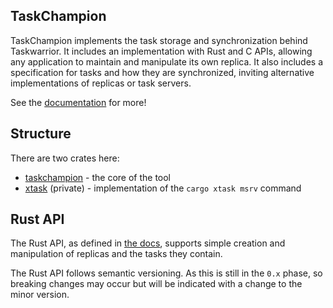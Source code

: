 TaskChampion
------------

TaskChampion implements the task storage and synchronization behind Taskwarrior.
It includes an implementation with Rust and C APIs, allowing any application to maintain and manipulate its own replica.
It also includes a specification for tasks and how they are synchronized, inviting alternative implementations of replicas or task servers.

See the [documentation](https://gothenburgbitfactory.org/taskchampion/) for more!

## Structure

There are two crates here:

 * [taskchampion](./taskchampion) - the core of the tool
 * [xtask](./xtask) (private) - implementation of the `cargo xtask msrv` command

## Rust API

The Rust API, as defined in [the docs](https://docs.rs/taskchampion/latest/taskchampion/), supports simple creation and manipulation of replicas and the tasks they contain.

The Rust API follows semantic versioning.
As this is still in the `0.x` phase, so breaking changes may occur but will be indicated with a change to the minor version.
